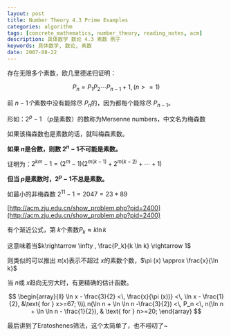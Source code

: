 ```yaml
---
layout: post
title: Number Theory 4.3 Prime Examples
categories: algorithm
tags: [concrete_mathematics, number_theory, reading_notes, acm]
description: 具体数学 数论 4.3 素数 例子
keywords: 具体数学, 数论, 素数
date: 2007-08-22
---
```


存在无限多个素数，欧几里德递归证明：

$$P_n = P_1P_2\cdots  P_{n-1} + 1, (n>=1) $$

前 $n-1个$素数中没有能除尽 $P_n$的，因为都每个能除尽 $P_{n-1}$。

形如：$2^p-1$ （$p$是素数）的数称为Mersenne numbers，中文名为梅森数

如果该梅森数也是素数的话，就叫梅森素数。

**如果 $n$是合数，则数 $2^n-1$不可能是素数。**

证明为：$2^{km} - 1 = (2^m -1)(2^{m(k-1)} + 2^{m(k-2)} + \cdots + 1)$

**但当 $p$是素数时，$2^p -1$不总是素数。**

如最小的非梅森数 $2^{11} -1 = 2047 = 23*89$

[http://acm.zju.edu.cn/show_problem.php?pid=2400](http://acm.zju.edu.cn/show_problem.php?pid=2400)
 
有个渐近公式，第 $k$个素数$P_k \approx  k \ln k$

这意味着当$k\rightarrow \infty , \frac{P_k}{k \ln k} \rightarrow  1$

则类似的可以推出 $\pi (x)$表示不超过 $x$的素数个数，$\pi (x) \approx  \frac{x}{\ln k}$

当 $n$或 $x$趋向无穷大时，有更精确的估计函数。

$$
\begin{array}{ll}
\ln x - \frac{3}{2} <\, \frac{x}{\pi (x))} <\, \ln x - \frac{1}{2},  &\text{ for } x>=67; \\\\
n(\ln n + \ln \ln n -\frac{3}{2}) <\, P_n <\, n(\ln n + \ln \ln n - \frac{1}{2}), & \text{ for } n>=20; 
\end{array}
$$

最后讲到了Eratoshenes筛法，这个太简单了，也不唠叨了~